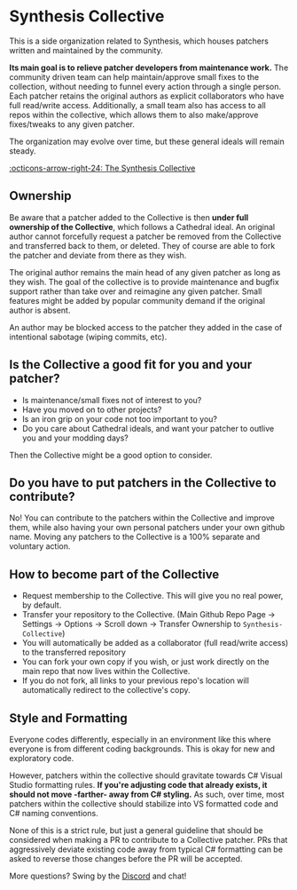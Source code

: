 # Synthesis Collective

This is a side organization related to Synthesis, which houses patchers written and maintained by the community.  

**Its main goal is to relieve patcher developers from maintenance work.**  The community driven team can help maintain/approve small fixes to the collection, without needing to funnel every action through a single person.  Each patcher retains the original authors as explicit collaborators who have full read/write access.  Additionally, a small team also has access to all repos within the collective, which allows them to also make/approve fixes/tweaks to any given patcher.

The organization may evolve over time, but these general ideals will remain steady.

[:octicons-arrow-right-24: The Synthesis Collective](https://github.com/Synthesis-Collective)

## Ownership
Be aware that a patcher added to the Collective is then **under full ownership of the Collective**, which follows a Cathedral ideal.  An original author cannot forcefully request a patcher be removed from the Collective and transferred back to them, or deleted.  They of course are able to fork the patcher and deviate from there as they wish.

The original author remains the main head of any given patcher as long as they wish.  The goal of the collective is to provide maintenance and bugfix support rather than take over and reimagine any given patcher.  Small features might be added by popular community demand if the original author is absent.

An author may be blocked access to the patcher they added in the case of intentional sabotage (wiping commits, etc).

## Is the Collective a good fit for you and your patcher?

- Is maintenance/small fixes not of interest to you?
- Have you moved on to other projects?
- Is an iron grip on your code not too important to you?
- Do you care about Cathedral ideals, and want your patcher to outlive you and your modding days?

Then the Collective might be a good option to consider.

## Do you have to put patchers in the Collective to contribute?
No!  You can contribute to the patchers within the Collective and improve them, while also having your own personal patchers under your own github name.   Moving any patchers to the Collective is a 100% separate and voluntary action.

## How to become part of the Collective

- Request membership to the Collective.  This will give you no real power, by default.
- Transfer your repository to the Collective.  (Main Github Repo Page -> Settings -> Options -> Scroll down -> Transfer Ownership to `Synthesis-Collective`)
- You will automatically be added as a collaborator (full read/write access) to the transferred repository
- You can fork your own copy if you wish, or just work directly on the main repo that now lives within the Collective.
- If you do not fork, all links to your previous repo's location will automatically redirect to the collective's copy.

## Style and Formatting
Everyone codes differently, especially in an environment like this where everyone is from different coding backgrounds.  This is okay for new and exploratory code.

However, patchers within the collective should gravitate towards C# Visual Studio formatting rules.  **If you're adjusting code that already exists, it should not move -farther- away from C# styling.**  As such, over time, most patchers within the collective should stabilize into VS formatted code and C# naming conventions.

None of this is a strict rule, but just a general guideline that should be considered when making a PR to contribute to a Collective patcher.  PRs that aggressively deviate existing code away from typical C# formatting can be asked to reverse those changes before the PR will be accepted.

More questions?  Swing by the [Discord](https://discord.gg/GdKZ3SH) and chat!
